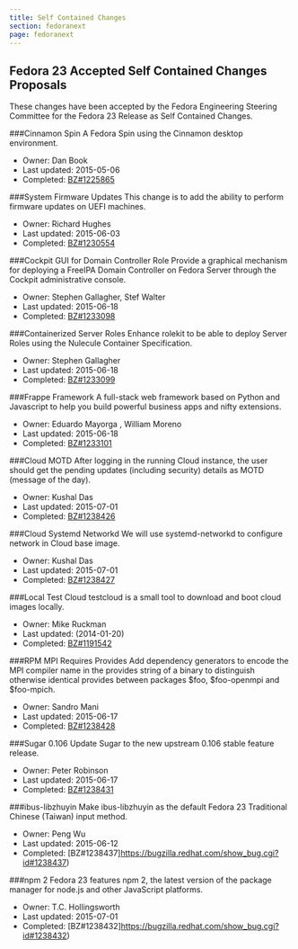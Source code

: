 ```yaml
---
title: Self Contained Changes
section: fedoranext
page: fedoranext
---
```

## Fedora 23 Accepted Self Contained Changes Proposals ##
These changes have been accepted by the Fedora Engineering Steering Committee for the Fedora 23 Release as Self Contained Changes.

###Cinnamon Spin
A Fedora Spin using the Cinnamon desktop environment.

* Owner: Dan Book
* Last updated: 2015-05-06
* Completed: [BZ#1225865](https://bugzilla.redhat.com/show_bug.cgi?id#1225865)

###System Firmware Updates
This change is to add the ability to perform firmware updates on UEFI machines.

* Owner: Richard Hughes
* Last updated: 2015-06-03
* Completed: [BZ#1230554](https://bugzilla.redhat.com/show_bug.cgi?id#1230554)

###Cockpit GUI for Domain Controller Role
Provide a graphical mechanism for deploying a FreeIPA Domain Controller on Fedora Server through the Cockpit administrative console.

* Owner: Stephen Gallagher,  Stef Walter
* Last updated: 2015-06-18
* Completed: [BZ#1233098](https://bugzilla.redhat.com/show_bug.cgi?id#1233098)

###Containerized Server Roles
Enhance rolekit to be able to deploy Server Roles using the Nulecule Container Specification.

* Owner: Stephen Gallagher
* Last updated: 2015-06-18
* Completed: [BZ#1233099](https://bugzilla.redhat.com/show_bug.cgi?id#1233099)

###Frappe Framework
A full-stack web framework based on Python and Javascript to help you build powerful business apps and nifty extensions.

* Owner: Eduardo Mayorga , William Moreno
* Last updated: 2015-06-18
* Completed: [BZ#1233101](https://bugzilla.redhat.com/show_bug.cgi?id#1233101)

###Cloud MOTD
After logging in the running Cloud instance, the user should get the pending updates (including security) details as MOTD (message of the day).

* Owner: Kushal Das
* Last updated: 2015-07-01
* Completed: [BZ#1238426](https://bugzilla.redhat.com/show_bug.cgi?id#1238426)

###Cloud Systemd Networkd
We will use systemd-networkd to configure network in Cloud base image.

* Owner: Kushal Das
* Last updated: 2015-07-01
* Completed: [BZ#1238427](https://bugzilla.redhat.com/show_bug.cgi?id#1238427)

###Local Test Cloud
testcloud is a small tool to download and boot cloud images locally.

* Owner: Mike Ruckman
* Last updated: (2014-01-20)
* Completed: [BZ#1191542](https://bugzilla.redhat.com/show_bug.cgi?id#1191542)

###RPM MPI Requires Provides
Add dependency generators to encode the MPI compiler name in the provides string of a binary to distinguish otherwise identical provides between packages $foo, $foo-openmpi and $foo-mpich.

* Owner: Sandro Mani
* Last updated: 2015-06-17
* Completed: [BZ#1238428](https://bugzilla.redhat.com/show_bug.cgi?id#1238428)

###Sugar 0.106
Update Sugar to the new upstream 0.106 stable feature release.

* Owner: Peter Robinson
* Last updated: 2015-06-17
* Completed: [BZ#1238431](https://bugzilla.redhat.com/show_bug.cgi?id#1238431)

###ibus-libzhuyin
Make ibus-libzhuyin as the default Fedora 23 Traditional Chinese (Taiwan) input method.

* Owner: Peng Wu
* Last updated: 2015-06-12
* Completed: [BZ#1238437]https://bugzilla.redhat.com/show_bug.cgi?id#1238437)

###npm 2
Fedora 23 features npm 2, the latest version of the package manager for node.js and other JavaScript platforms.

* Owner: T.C. Hollingsworth
* Last updated: 2015-07-01
* Completed: [BZ#1238432]https://bugzilla.redhat.com/show_bug.cgi?id#1238432)

